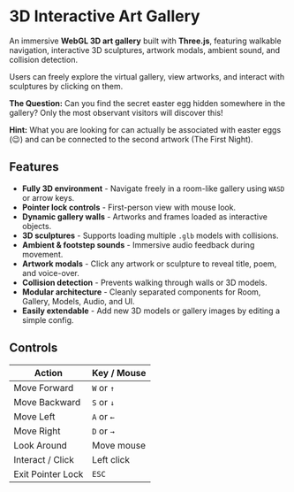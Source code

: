 # 3D Interactive Art Gallery

An immersive **WebGL 3D art gallery** built with **Three.js**, featuring walkable navigation, interactive 3D sculptures, artwork modals, ambient sound, and collision detection.

Users can freely explore the virtual gallery, view artworks, and interact with sculptures by clicking on them.

**The Question:** Can you find the secret easter egg hidden somewhere in the gallery? Only the most observant visitors will discover this!

**Hint:** What you are looking for can actually be associated with easter eggs (😉) and can be connected to the second artwork (The First Night).

## Features

- **Fully 3D environment** - Navigate freely in a room-like gallery using `WASD` or arrow keys.
- **Pointer lock controls** - First-person view with mouse look.
- **Dynamic gallery walls** - Artworks and frames loaded as interactive objects.
- **3D sculptures** - Supports loading multiple `.glb` models with collisions.
- **Ambient & footstep sounds** - Immersive audio feedback during movement.
- **Artwork modals** - Click any artwork or sculpture to reveal title, poem, and voice-over.
- **Collision detection** - Prevents walking through walls or 3D models.
- **Modular architecture** - Cleanly separated components for Room, Gallery, Models, Audio, and UI.
- **Easily extendable** - Add new 3D models or gallery images by editing a simple config.

## Controls

| Action            | Key / Mouse |
| ----------------- | ----------- |
| Move Forward      | `W` or `↑`  |
| Move Backward     | `S` or `↓`  |
| Move Left         | `A` or `←`  |
| Move Right        | `D` or `→`  |
| Look Around       | Move mouse  |
| Interact / Click  | Left click  |
| Exit Pointer Lock | `ESC`       |
